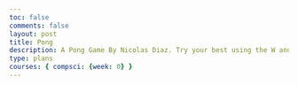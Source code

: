 ```yaml
---
toc: false
comments: false
layout: post
title: Pong
description: A Pong Game By Nicolas Diaz. Try your best using the W and S keys to move the slider to hit the ball and score points!
type: plans
courses: { compsci: {week: 0} }
---
```


<html>
<head>
    <title>Pong Game</title>
    <style>
        canvas {
            border: 1px solid black;
            display: block;
            margin: 0 auto;
            background-color: white; /* Set background color to white */
        }

        .menu {
            position: absolute;
            top: 120%;
            left: 55%;
            transform: translate(-50%, -50%);
            text-align: center;
        }

        .menu button {
            padding: 10px 20px;
            font-size: 18px;
            margin: 10px;
            cursor: pointer;
        }

        .end-screen {
            position: absolute;
            top: 65%;
            left: 60%;
            transform: translate(-50%, -50%);
            text-align: center;
            display: none;
            background-color: black;
            padding: 20px;
            border-radius: 10px;
        }

        .end-screen h2 {
            font-size: 24px;
            color: white;
        }

        .end-screen p {
            font-size: 18px;
            color: white;
        }
    </style>
</head>
<body>
    <div class="menu">
        <h1>Welcome to Pong</h1>
        <button onclick="startGame('easy')">Easy</button>
        <button onclick="startGame('hard')">Hard</button>
    </div>

    <canvas id="pongCanvas" width="800" height="400" style="display: none;"></canvas>

    <div class="end-screen" id="endScreen">
        <h2>Game Over</h2>
        <p id="winner"></p>
        <p>Refresh to restart</p>
    </div>

    <script>
        const canvas = document.getElementById('pongCanvas');
        const context = canvas.getContext('2d');
        let gameRunning = false;

        let difficulty = 'easy'; // Default difficulty

        // Ball
        let ball = {
            x: canvas.width / 2,
            y: canvas.height / 2,
            dx: -5, // Initial speed towards the AI
            dy: -5, // Initial speed
            radius: 10
        };

        // Paddle
        let paddleHeight = 80;
        let paddleWidth = 10;
        let paddle1Y = (canvas.height - paddleHeight) / 2;
        let paddle2Y = (canvas.height - paddleHeight) / 2;
        const paddleSpeed = 5;

        // AI Difficulty
        let aiSpeed = 4; // Default AI speed (moderate)

        // Score
        let playerScore = 0;
        let aiScore = 0;

        // Keyboard Controls
        let upPressed = false;
        let downPressed = false;

        function keyDownHandler(event) {
            if (event.key === "w") {
                upPressed = true;
            } else if (event.key === "s") {
                downPressed = true;
            }
        }

        function keyUpHandler(event) {
            if (event.key === "w") {
                upPressed = false;
            } else if (event.key === "s") {
                downPressed = false;
            }
        }

        // Update Paddle Positions
        function movePaddles() {
            if (upPressed && paddle1Y > 0) {
                paddle1Y -= paddleSpeed;
            }
            if (downPressed && paddle1Y < canvas.height - paddleHeight) {
                paddle1Y += paddleSpeed;
            }

            // AI paddle
            let aiCenter = paddle2Y + paddleHeight / 2;
            if (aiCenter < ball.y - paddleHeight / 3) {
                paddle2Y += aiSpeed;
            } else if (aiCenter > ball.y + paddleHeight / 3) {
                paddle2Y -= aiSpeed;
            }
        }

        // Collision Detection
        function collisionDetection() {
            if (ball.y + ball.dy < ball.radius || ball.y + ball.dy > canvas.height - ball.radius) {
                ball.dy = -ball.dy;
            }

            if (ball.x + ball.dx > canvas.width - ball.radius) {
                if (ball.y > paddle2Y && ball.y < paddle2Y + paddleHeight) {
                    ball.dx = -ball.dx;
                } else {
                    playerScore++;
                    if (playerScore === 3 || aiScore === 3) {
                        endGame();
                    } else {
                        resetBall();
                    }
                }
            }

            if (ball.x + ball.dx < ball.radius + paddleWidth) {
                if (ball.y > paddle1Y && ball.y < paddle1Y + paddleHeight) {
                    ball.dx = -ball.dx;
                } else {
                    aiScore++;
                    if (playerScore === 3 || aiScore === 3) {
                        endGame();
                    } else {
                        resetBall();
                    }
                }
            }
        }

        // Reset Ball
        function resetBall() {
            ball.x = canvas.width / 2;
            ball.y = canvas.height / 2;
            ball.dx = -5; // Initial speed towards the AI
            ball.dy = -5; // Initial speed
        }

        // End Game
        function endGame() {
            // Determine the winner
            let winner = playerScore === 3 ? "Player" : "AI";

            // Display end screen
            document.getElementById('winner').textContent = `${winner} wins!`;
            document.getElementById('endScreen').style.display = 'block';

            // Reset scores
            playerScore = 0;
            aiScore = 0;

            // Reset ball and paddles
            resetBall();
            paddle1Y = (canvas.height - paddleHeight) / 2;
            paddle2Y = (canvas.height - paddleHeight) / 2;

            // Stop the game
            gameRunning = false;
        }

        // Start the game loop
        function startGame(selectedDifficulty) {
            difficulty = selectedDifficulty;
            document.querySelector('.menu').style.display = 'none';
            canvas.style.display = 'block';
            document.addEventListener("keydown", keyDownHandler);
            document.addEventListener("keyup", keyUpHandler);
            if (difficulty === 'hard') {
                aiSpeed = 7; // Adjust AI speed for hard difficulty
            } else {
                aiSpeed = 4.5; // Adjust AI speed for easy difficulty
            }
            gameRunning = true;
            gameLoop();
        }

        // Draw Objects
        function draw() {
            // Clear canvas
            context.clearRect(0, 0, canvas.width, canvas.height);

            // Draw ball
            context.beginPath();
            context.arc(ball.x, ball.y, ball.radius, 0, Math.PI * 2);
            context.fillStyle = "#000";
            context.fill();
            context.closePath();

            // Draw paddles
            context.beginPath();
            context.rect(0, paddle1Y, paddleWidth, paddleHeight);
            context.fillStyle = "#000";
            context.fill();
            context.closePath();

            context.beginPath();
            context.rect(canvas.width - paddleWidth, paddle2Y, paddleWidth, paddleHeight);
            context.fillStyle = "#000";
            context.fill();
            context.closePath();

            // Draw scores
            context.font = "20px Arial";
            context.fillText("Player: " + playerScore, 20, 30);
            context.fillText("AI: " + aiScore, canvas.width - 100, 30);
        }

        // Main Game Loop
        function gameLoop() {
            if (!gameRunning) return;
            movePaddles();
            collisionDetection();
            draw();

            ball.x += ball.dx;
            ball.y += ball.dy;

            requestAnimationFrame(gameLoop);
        }

    </script>
</body>
</html>
